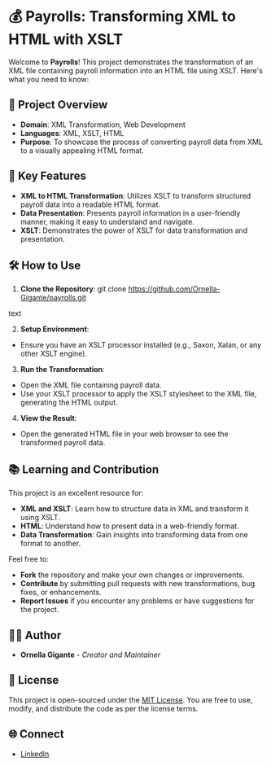 # 💰 Payrolls: Transforming XML to HTML with XSLT

Welcome to **Payrolls**! This project demonstrates the transformation of an XML file containing payroll information into an HTML file using XSLT. Here's what you need to know:

## 🚀 Project Overview

- **Domain**: XML Transformation, Web Development
- **Languages**: XML, XSLT, HTML
- **Purpose**: To showcase the process of converting payroll data from XML to a visually appealing HTML format.

## 🌟 Key Features

- **XML to HTML Transformation**: Utilizes XSLT to transform structured payroll data into a readable HTML format.
- **Data Presentation**: Presents payroll information in a user-friendly manner, making it easy to understand and navigate.
- **XSLT**: Demonstrates the power of XSLT for data transformation and presentation.

## 🛠️ How to Use

1. **Clone the Repository**: 
git clone https://github.com/Ornella-Gigante/payrolls.git

text

2. **Setup Environment**: 
- Ensure you have an XSLT processor installed (e.g., Saxon, Xalan, or any other XSLT engine).

3. **Run the Transformation**:
- Open the XML file containing payroll data.
- Use your XSLT processor to apply the XSLT stylesheet to the XML file, generating the HTML output.

4. **View the Result**:
- Open the generated HTML file in your web browser to see the transformed payroll data.

## 📚 Learning and Contribution

This project is an excellent resource for:

- **XML and XSLT**: Learn how to structure data in XML and transform it using XSLT.
- **HTML**: Understand how to present data in a web-friendly format.
- **Data Transformation**: Gain insights into transforming data from one format to another.

Feel free to:

- **Fork** the repository and make your own changes or improvements.
- **Contribute** by submitting pull requests with new transformations, bug fixes, or enhancements.
- **Report Issues** if you encounter any problems or have suggestions for the project.

## 👩‍💻 Author

- **Ornella Gigante** - *Creator and Maintainer*

## 📜 License

This project is open-sourced under the [MIT License](LICENSE). You are free to use, modify, and distribute the code as per the license terms.

## 🌐 Connect

- [LinkedIn](https://www.linkedin.com/in/ornella-gigante/)


